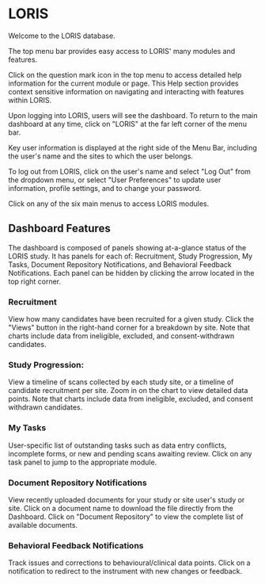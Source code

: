 # LORIS

Welcome to the LORIS database.

The top menu bar provides easy access to LORIS' many modules and features.

Click on the question mark icon in the top menu to access detailed help information for the current module or page. This Help section provides context sensitive information on navigating and interacting with features within LORIS.

Upon logging into LORIS, users will see the dashboard. To return to the main dashboard at any time, click on "LORIS" at the far left corner of the menu bar.

Key user information is displayed at the right side of the Menu Bar, including the user's name and the sites to which the user belongs.

To log out from LORIS, click on the user's name and select "Log Out" from the dropdown menu, or select "User Preferences" to update user information, profile settings, and to change your password.

Click on any of the six main menus to access LORIS modules.

## Dashboard Features

The dashboard is composed of panels showing at-a-glance status of the LORIS study. It has panels for each of: Recruitment, Study Progression, My Tasks, Document Repository Notifications, and Behavioral Feedback Notifications. Each panel can be hidden by clicking the arrow located in the top right corner.

### Recruitment

View how many candidates have been recruited for a given study.  Click the "Views" button in the right-hand corner for a breakdown by site. Note that charts include data from ineligible, excluded, and consent-withdrawn candidates.

### Study Progression:

View a timeline of scans collected by each study site, or a timeline of candidate recruitment per site. Zoom in on the chart to view detailed data points. Note that charts include data from ineligible, excluded, and consent withdrawn candidates.

### My Tasks

User-specific list of outstanding tasks such as data entry conflicts, incomplete forms, or new and pending scans awaiting review. Click on any task panel to jump to the appropriate module.

### Document Repository Notifications

View recently uploaded documents for your study or site user's study or site.  Click on a document name to download the file directly from the Dashboard. Click on "Document Repository" to view the complete list of available documents.

### Behavioral Feedback Notifications

Track issues and corrections to behavioural/clinical data points. Click on a notification to redirect to the instrument with new changes or feedback.

